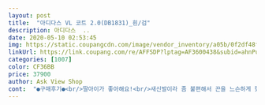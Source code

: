 ```yaml
---
layout: post 
title:  "아디다스 VL 코트 2.0(DB1831)_흰/검" 
description: 아디다스  ..
date: 2020-05-10 02:53:45 
img: https://static.coupangcdn.com/image/vendor_inventory/a05b/0f2df48f0f43ed02880508216c19a193f3a3616526e587fc9838f48741ea.jpg 
linkUrl: https://link.coupang.com/re/AFFSDP?lptag=AF3600438&subid=ahnPublicAsk&pageKey=1195056748&itemId=2178005923&vendorItemId=70176078481&traceid=V0-113-21d87a99b45852f4 
categories: [1007] 
color: CF36BB 
price: 37900 
author: Ask View Shop 
cont:  "●구매후기●<br/>딸아이가 좋아해요!<br/>새신발이라 좀 불편해서 끈을 느슨하게 했더니 훨씬 편해졌네요 ㅎㅎ<br/>아이가 아주 편하다네요<br/>저렴한 가격으로 싸게 잘 삿네요<br/>편하고 신발 예쁘네요<br/>" 
---
```

